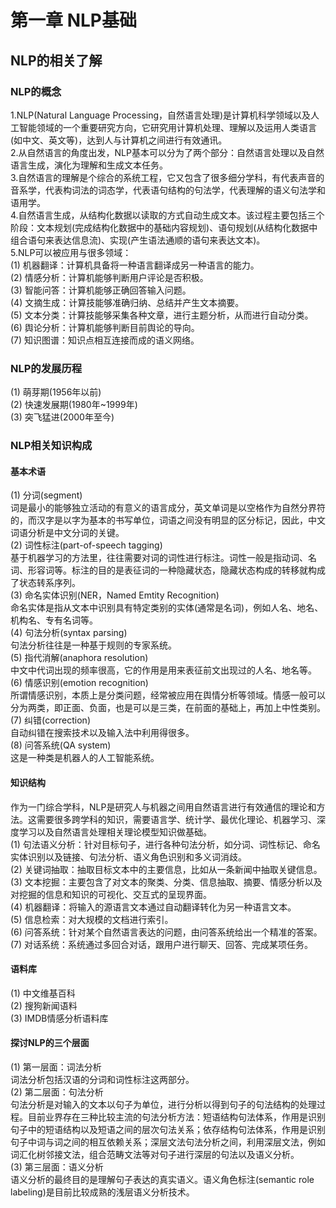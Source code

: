 # 第一章 NLP基础
## NLP的相关了解
### NLP的概念
1.NLP(Natural Language Processing，自然语言处理)是计算机科学领域以及人工智能领域的一个重要研究方向，它研究用计算机处理、理解以及运用人类语言(如中文、英文等)，达到人与计算机之间进行有效通讯。  
2.从自然语言的角度出发，NLP基本可以分为了两个部分：自然语言处理以及自然语言生成，演化为理解和生成文本任务。  
3.自然语言的理解是个综合的系统工程，它又包含了很多细分学科，有代表声音的音系学，代表构词法的词态学，代表语句结构的句法学，代表理解的语义句法学和语用学。  
4.自然语言生成，从结构化数据以读取的方式自动生成文本。该过程主要包括三个阶段：文本规划(完成结构化数据中的基础内容规划)、语句规划(从结构化数据中组合语句来表达信息流)、实现(产生语法通顺的语句来表达文本)。  
5.NLP可以被应用与很多领域：  
(1) 机器翻译：计算机具备将一种语言翻译成另一种语言的能力。  
(2) 情感分析：计算机能够判断用户评论是否积极。  
(3) 智能问答：计算机能够正确回答输入问题。  
(4) 文摘生成：计算技能够准确归纳、总结并产生文本摘要。  
(5) 文本分类：计算技能够采集各种文章，进行主题分析，从而进行自动分类。  
(6) 舆论分析：计算机能够判断目前舆论的导向。  
(7) 知识图谱：知识点相互连接而成的语义网络。  
### NLP的发展历程
(1) 萌芽期(1956年以前)  
(2) 快速发展期(1980年~1999年)  
(3) 突飞猛进(2000年至今)
### NLP相关知识构成
#### 基本术语  
(1) 分词(segment)  
词是最小的能够独立活动的有意义的语言成分，英文单词是以空格作为自然分界符的，而汉字是以字为基本的书写单位，词语之间没有明显的区分标记，因此，中文词语分析是中文分词的关键。  
(2) 词性标注(part-of-speech tagging)  
基于机器学习的方法里，往往需要对词的词性进行标注。词性一般是指动词、名词、形容词等。标注的目的是表征词的一种隐藏状态，隐藏状态构成的转移就构成了状态转系序列。  
(3) 命名实体识别(NER，Named Emtity Recognition)  
命名实体是指从文本中识别具有特定类别的实体(通常是名词)，例如人名、地名、机构名、专有名词等。  
(4) 句法分析(syntax parsing)  
句法分析往往是一种基于规则的专家系统。  
(5) 指代消解(anaphora resolution)  
中文中代词出现的频率很高，它的作用是用来表征前文出现过的人名、地名等。  
(6) 情感识别(emotion recognition)  
所谓情感识别，本质上是分类问题，经常被应用在舆情分析等领域。情感一般可以分为两类，即正面、负面，也是可以是三类，在前面的基础上，再加上中性类别。  
(7) 纠错(correction)  
自动纠错在搜索技术以及输入法中利用得很多。   
(8) 问答系统(QA system)  
这是一种类是机器人的人工智能系统。  
#### 知识结构  
作为一门综合学科，NLP是研究人与机器之间用自然语言进行有效通信的理论和方法。这需要很多跨学科的知识，需要语言学、统计学、最优化理论、机器学习、深度学习以及自然语言处理相关理论模型知识做基础。  
(1) 句法语义分析：针对目标句子，进行各种句法分析，如分词、词性标记、命名实体识别以及链接、句法分析、语义角色识别和多义词消歧。  
(2) 关键词抽取：抽取目标文本中的主要信息，比如从一条新闻中抽取关键信息。  
(3) 文本挖掘：主要包含了对文本的聚类、分类、信息抽取、摘要、情感分析以及对挖掘的信息和知识的可视化、交互式的呈现界面。  
(4) 机器翻译：将输入的源语言文本通过自动翻译转化为另一种语言文本。  
(5) 信息检索：对大规模的文档进行索引。  
(6) 问答系统：针对某个自然语言表达的问题，由问答系统给出一个精准的答案。  
(7) 对话系统：系统通过多回合对话，跟用户进行聊天、回答、完成某项任务。  
#### 语料库  
(1) 中文维基百科  
(2) 搜狗新闻语料  
(3) IMDB情感分析语料库  
#### 探讨NLP的三个层面  
(1) 第一层面：词法分析  
词法分析包括汉语的分词和词性标注这两部分。  
(2) 第二层面：句法分析  
句法分析是对输入的文本以句子为单位，进行分析以得到句子的句法结构的处理过程。目前业界存在三种比较主流的句法分析方法：短语结构句法体系，作用是识别句子中的短语结构以及短语之间的层次句法关系；依存结构句法体系，作用是识别句子中词与词之间的相互依赖关系；深层文法句法分析之间，利用深层文法，例如词汇化树邻接文法，组合范畴文法等对句子进行深层的句法以及语义分析。  
(3) 第三层面：语义分析  
语义分析的最终目的是理解句子表达的真实语义。语义角色标注(semantic role labeling)是目前比较成熟的浅层语义分析技术。  


